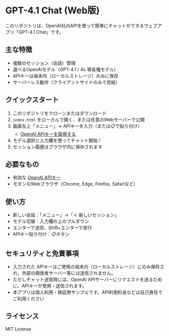 # GPT-4.1 Chat (Web版)

このリポジトリは、OpenAI社のAPIを使って簡単にチャットができるウェブアプリ「GPT-4.1 Chat」です。

## 主な特徴

- 複数のセッション（会話）管理
- 選べるOpenAIモデル（GPT-4.1 / 4o 等各種モデル）
- APIキーは端末内（ローカルストレージ）のみに保存
- サーバーレス動作（クライアントサイドのみで完結）

## クイックスタート

1. このリポジトリをクローンまたはダウンロード  
2. `index.html` をローカルで開く、または任意のWebサーバーで公開
3. 画面左上「メニュー」→ APIキーを入力（または📋で貼り付け）
   - [OpenAI APIキーを取得する](https://platform.openai.com/account/api-keys)
4. モデル選択と入力欄を使ってチャット開始！
5. セッション履歴はブラウザ内に保存されます

## 必要なもの

- 有効な [OpenAI APIキー](https://platform.openai.com/account/api-keys)
- モダンなWebブラウザ（Chrome, Edge, Firefox, Safariなど）

## 使い方

- 新しい会話：「メニュー」→「＋ 新しいセッション」
- モデル切替：入力欄の上のプルダウン
- エンターで送信、Shift+エンターで改行
- APIキー貼り付け：📋ボタン

## セキュリティと免責事項

- 入力された APIキーはご使用の端末内（ローカルストレージ）にのみ保存され、外部の開発者サーバー等には送信されません。
- ただしチャット送信時には、OpenAI APIサーバーにリクエストを送るために、APIキーが使用・送信されます。
- 本アプリは個人利用・検証用サンプルです。API利用料金などは自己責任でご利用ください

## ライセンス

MIT License
